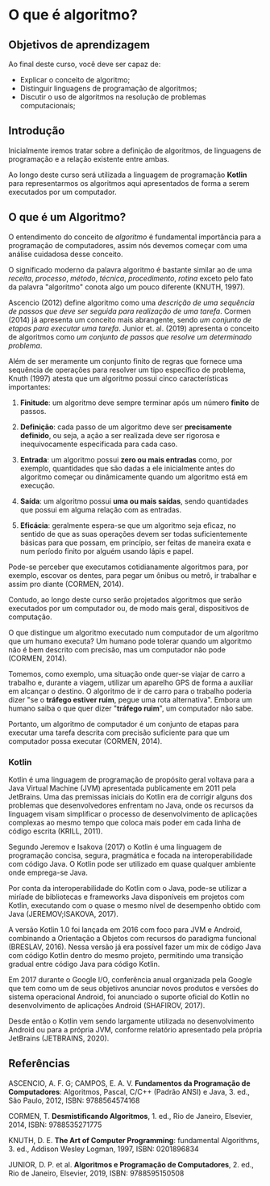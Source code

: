 # O que é algoritmo?

## Objetivos de aprendizagem
Ao final deste curso, você deve ser capaz de:
  * Explicar o conceito de algoritmo;
  * Distinguir linguagens de programação de algoritmos; 
  * Discutir o uso de algoritmos na resolução de problemas computacionais;


## Introdução
Inicialmente iremos tratar sobre a definição de algoritmos, de linguagens de programação e a relação existente entre ambas.

Ao longo deste curso será utilizada a linguagem de programação **Kotlin** para representarmos os algoritmos aqui apresentados de forma a serem executados por um computador.


## O que é um Algoritmo?
O entendimento do conceito de _algoritmo_ é fundamental importância para a programação de computadores, assim nós devemos começar com uma análise cuidadosa desse conceito.

O significado moderno da palavra algoritmo é bastante similar ao de uma _receita_, _processo_, _método_, _técnica_, _procedimento_, _rotina_ exceto pelo fato da palavra "algoritmo" conota algo um pouco diferente (KNUTH, 1997).

Ascencio (2012) define algoritmo como uma _descrição de uma sequência de passos que deve ser seguida para realização de uma tarefa_. Cormen (2014) já apresenta um conceito mais abrangente, sendo _um conjunto de etapas para executar uma tarefa_. Junior et. al. (2019) apresenta o conceito de algoritmos como _um conjunto de passos que resolve um determinado problema_.

Além de ser meramente um conjunto finito de regras que fornece uma sequência de operações para resolver um tipo específico de problema, Knuth (1997) atesta que um algoritmo possui cinco características importantes:

1. **Finitude**: um algoritmo deve sempre terminar após um número **finito** de passos.

2. **Definição**: cada passo de um algoritmo deve ser **precisamente definido**, ou seja, a ação a ser realizada deve ser rigorosa e inequivocamente especificada para cada caso.

3. **Entrada**: um algoritmo possui **zero ou mais entradas** como, por exemplo, quantidades que são dadas a ele inicialmente antes do algoritmo começar ou dinâmicamente quando um algoritmo está em execução.

4. **Saída**: um algoritmo possui **uma ou mais saídas**, sendo quantidades que possui em alguma relação com as entradas.

5. **Eficácia**: geralmente espera-se que um algoritmo seja eficaz, no sentido de que as suas operações devem ser todas suficientemente básicas para que possam, em princípio, ser feitas de maneira exata e num período finito por alguém usando lápis e papel.

Pode-se perceber que executamos cotidianamente algoritmos para, por exemplo, escovar os dentes, para pegar um ônibus ou metrô, ir trabalhar e assim pro diante (CORMEN, 2014).

Contudo, ao longo deste curso serão projetados algoritmos que serão executados por um computador ou, de modo mais geral, dispositivos de computação. 

O que distingue um algoritmo executado num computador de um algoritmo que um humano executa? Um humano pode tolerar quando um algoritmo não é bem descrito com precisão, mas um computador não pode (CORMEN, 2014).

Tomemos, como exemplo, uma situação onde quer-se viajar de carro a trabalho e, durante a viagem, utilizar um aparelho GPS de forma a auxiliar em alcançar o destino. O algoritmo de ir de carro para o trabalho poderia dizer "se o **tráfego estiver ruim**, pegue uma rota alternativa". Embora um humano saiba o que quer dizer "**tráfego ruim**", um computador não sabe.

Portanto, um algoritmo de computador é um conjunto de etapas para executar uma tarefa descrita com precisão suficiente para que um computador possa executar (CORMEN, 2014).
 
### Kotlin

Kotlin é uma linguagem de programação de propósito geral voltava para a Java Virtual Machine (JVM) apresentada publicamente em 2011 pela JetBrains. Uma das premissas iniciais do Kotlin era de corrigir alguns dos problemas que desenvolvedores enfrentam no Java, onde os recursos da linguagem visam simplificar o processo de desenvolvimento de aplicações complexas ao mesmo tempo que coloca mais poder em cada linha de código escrita (KRILL, 2011).

Segundo Jeremov e Isakova (2017) o Kotlin é uma linguagem de programação concisa, segura, pragmática e focada na interoperabilidade com código Java. O Kotlin pode ser utilizado em quase qualquer ambiente onde emprega-se Java.

Por conta da interoperabilidade do Kotlin com o Java, pode-se utilizar a miríade de bibliotecas e frameworks Java disponíveis em projetos com Kotlin, executando com o quase o mesmo nível de desempenho obtido com Java (JEREMOV;ISAKOVA, 2017).

A versão Kotlin 1.0 foi lançada em 2016 com foco para JVM e Android, combinando a Orientação a Objetos com recursos do paradigma funcional (BRESLAV, 2016). Nessa versão já era possível fazer um mix de código Java com código Kotlin dentro do mesmo projeto, permitindo uma transição gradual entre código Java para código Kotlin.

Em 2017 durante o Google I/O, conferência anual organizada pela Google que tem como um de seus objetivos anunciar novos produtos e versões do sistema operacional Android, foi anunciado o suporte oficial do Kotlin no desenvolvimento de aplicações Android (SHAFIROV, 2017).

Desde então o Kotlin vem sendo largamente utilizada no desenvolvimento Android ou para a própria JVM, conforme relatório apresentado pela própria JetBrains (JETBRAINS, 2020).


## Referências

ASCENCIO, A. F. G; CAMPOS, E. A. V. **Fundamentos da Programação de Computadores**: Algoritmos, Pascal, C/C++ (Padrão ANSI) e Java, 3. ed., São Paulo, 2012, ISBN: 9788564574168

CORMEN, T. **Desmistificando Algoritmos**, 1. ed., Rio de Janeiro, Elsevier, 2014, ISBN: 9788535271775

KNUTH, D. E. **The Art of Computer Programming**: fundamental Algorithms, 3. ed., Addison Wesley Logman, 1997, ISBN: 0201896834

JUNIOR, D. P. et al. **Algoritmos e Programação de Computadores**, 2. ed., Rio de Janeiro, Elsevier, 2019, ISBN: 9788595150508